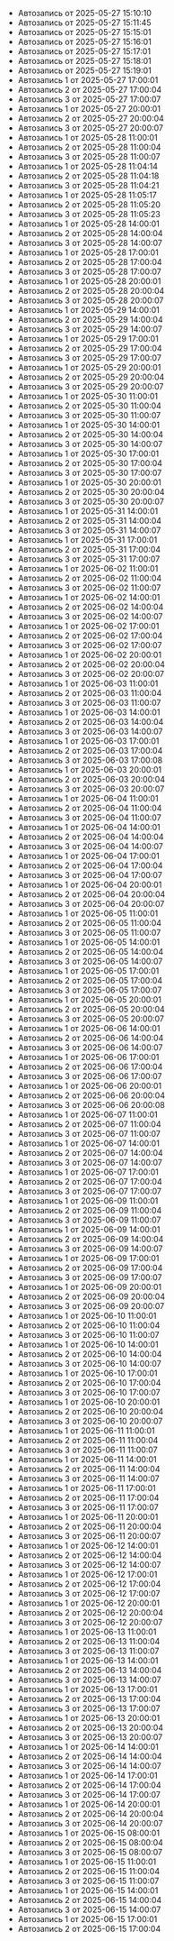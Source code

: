 - Автозапись от 2025-05-27 15:10:10
- Автозапись от 2025-05-27 15:11:45
- Автозапись от 2025-05-27 15:15:01
- Автозапись от 2025-05-27 15:16:01
- Автозапись от 2025-05-27 15:17:01
- Автозапись от 2025-05-27 15:18:01
- Автозапись от 2025-05-27 15:19:01
- Автозапись 1 от 2025-05-27 17:00:01
- Автозапись 2 от 2025-05-27 17:00:04
- Автозапись 3 от 2025-05-27 17:00:07
- Автозапись 1 от 2025-05-27 20:00:01
- Автозапись 2 от 2025-05-27 20:00:04
- Автозапись 3 от 2025-05-27 20:00:07
- Автозапись 1 от 2025-05-28 11:00:01
- Автозапись 2 от 2025-05-28 11:00:04
- Автозапись 3 от 2025-05-28 11:00:07
- Автозапись 1 от 2025-05-28 11:04:14
- Автозапись 2 от 2025-05-28 11:04:18
- Автозапись 3 от 2025-05-28 11:04:21
- Автозапись 1 от 2025-05-28 11:05:17
- Автозапись 2 от 2025-05-28 11:05:20
- Автозапись 3 от 2025-05-28 11:05:23
- Автозапись 1 от 2025-05-28 14:00:01
- Автозапись 2 от 2025-05-28 14:00:04
- Автозапись 3 от 2025-05-28 14:00:07
- Автозапись 1 от 2025-05-28 17:00:01
- Автозапись 2 от 2025-05-28 17:00:04
- Автозапись 3 от 2025-05-28 17:00:07
- Автозапись 1 от 2025-05-28 20:00:01
- Автозапись 2 от 2025-05-28 20:00:04
- Автозапись 3 от 2025-05-28 20:00:07
- Автозапись 1 от 2025-05-29 14:00:01
- Автозапись 2 от 2025-05-29 14:00:04
- Автозапись 3 от 2025-05-29 14:00:07
- Автозапись 1 от 2025-05-29 17:00:01
- Автозапись 2 от 2025-05-29 17:00:04
- Автозапись 3 от 2025-05-29 17:00:07
- Автозапись 1 от 2025-05-29 20:00:01
- Автозапись 2 от 2025-05-29 20:00:04
- Автозапись 3 от 2025-05-29 20:00:07
- Автозапись 1 от 2025-05-30 11:00:01
- Автозапись 2 от 2025-05-30 11:00:04
- Автозапись 3 от 2025-05-30 11:00:07
- Автозапись 1 от 2025-05-30 14:00:01
- Автозапись 2 от 2025-05-30 14:00:04
- Автозапись 3 от 2025-05-30 14:00:07
- Автозапись 1 от 2025-05-30 17:00:01
- Автозапись 2 от 2025-05-30 17:00:04
- Автозапись 3 от 2025-05-30 17:00:07
- Автозапись 1 от 2025-05-30 20:00:01
- Автозапись 2 от 2025-05-30 20:00:04
- Автозапись 3 от 2025-05-30 20:00:07
- Автозапись 1 от 2025-05-31 14:00:01
- Автозапись 2 от 2025-05-31 14:00:04
- Автозапись 3 от 2025-05-31 14:00:07
- Автозапись 1 от 2025-05-31 17:00:01
- Автозапись 2 от 2025-05-31 17:00:04
- Автозапись 3 от 2025-05-31 17:00:07
- Автозапись 1 от 2025-06-02 11:00:01
- Автозапись 2 от 2025-06-02 11:00:04
- Автозапись 3 от 2025-06-02 11:00:07
- Автозапись 1 от 2025-06-02 14:00:01
- Автозапись 2 от 2025-06-02 14:00:04
- Автозапись 3 от 2025-06-02 14:00:07
- Автозапись 1 от 2025-06-02 17:00:01
- Автозапись 2 от 2025-06-02 17:00:04
- Автозапись 3 от 2025-06-02 17:00:07
- Автозапись 1 от 2025-06-02 20:00:01
- Автозапись 2 от 2025-06-02 20:00:04
- Автозапись 3 от 2025-06-02 20:00:07
- Автозапись 1 от 2025-06-03 11:00:01
- Автозапись 2 от 2025-06-03 11:00:04
- Автозапись 3 от 2025-06-03 11:00:07
- Автозапись 1 от 2025-06-03 14:00:01
- Автозапись 2 от 2025-06-03 14:00:04
- Автозапись 3 от 2025-06-03 14:00:07
- Автозапись 1 от 2025-06-03 17:00:01
- Автозапись 2 от 2025-06-03 17:00:04
- Автозапись 3 от 2025-06-03 17:00:08
- Автозапись 1 от 2025-06-03 20:00:01
- Автозапись 2 от 2025-06-03 20:00:04
- Автозапись 3 от 2025-06-03 20:00:07
- Автозапись 1 от 2025-06-04 11:00:01
- Автозапись 2 от 2025-06-04 11:00:04
- Автозапись 3 от 2025-06-04 11:00:07
- Автозапись 1 от 2025-06-04 14:00:01
- Автозапись 2 от 2025-06-04 14:00:04
- Автозапись 3 от 2025-06-04 14:00:07
- Автозапись 1 от 2025-06-04 17:00:01
- Автозапись 2 от 2025-06-04 17:00:04
- Автозапись 3 от 2025-06-04 17:00:07
- Автозапись 1 от 2025-06-04 20:00:01
- Автозапись 2 от 2025-06-04 20:00:04
- Автозапись 3 от 2025-06-04 20:00:07
- Автозапись 1 от 2025-06-05 11:00:01
- Автозапись 2 от 2025-06-05 11:00:04
- Автозапись 3 от 2025-06-05 11:00:07
- Автозапись 1 от 2025-06-05 14:00:01
- Автозапись 2 от 2025-06-05 14:00:04
- Автозапись 3 от 2025-06-05 14:00:07
- Автозапись 1 от 2025-06-05 17:00:01
- Автозапись 2 от 2025-06-05 17:00:04
- Автозапись 3 от 2025-06-05 17:00:07
- Автозапись 1 от 2025-06-05 20:00:01
- Автозапись 2 от 2025-06-05 20:00:04
- Автозапись 3 от 2025-06-05 20:00:07
- Автозапись 1 от 2025-06-06 14:00:01
- Автозапись 2 от 2025-06-06 14:00:04
- Автозапись 3 от 2025-06-06 14:00:07
- Автозапись 1 от 2025-06-06 17:00:01
- Автозапись 2 от 2025-06-06 17:00:04
- Автозапись 3 от 2025-06-06 17:00:07
- Автозапись 1 от 2025-06-06 20:00:01
- Автозапись 2 от 2025-06-06 20:00:04
- Автозапись 3 от 2025-06-06 20:00:08
- Автозапись 1 от 2025-06-07 11:00:01
- Автозапись 2 от 2025-06-07 11:00:04
- Автозапись 3 от 2025-06-07 11:00:07
- Автозапись 1 от 2025-06-07 14:00:01
- Автозапись 2 от 2025-06-07 14:00:04
- Автозапись 3 от 2025-06-07 14:00:07
- Автозапись 1 от 2025-06-07 17:00:01
- Автозапись 2 от 2025-06-07 17:00:04
- Автозапись 3 от 2025-06-07 17:00:07
- Автозапись 1 от 2025-06-09 11:00:01
- Автозапись 2 от 2025-06-09 11:00:04
- Автозапись 3 от 2025-06-09 11:00:07
- Автозапись 1 от 2025-06-09 14:00:01
- Автозапись 2 от 2025-06-09 14:00:04
- Автозапись 3 от 2025-06-09 14:00:07
- Автозапись 1 от 2025-06-09 17:00:01
- Автозапись 2 от 2025-06-09 17:00:04
- Автозапись 3 от 2025-06-09 17:00:07
- Автозапись 1 от 2025-06-09 20:00:01
- Автозапись 2 от 2025-06-09 20:00:04
- Автозапись 3 от 2025-06-09 20:00:07
- Автозапись 1 от 2025-06-10 11:00:01
- Автозапись 2 от 2025-06-10 11:00:04
- Автозапись 3 от 2025-06-10 11:00:07
- Автозапись 1 от 2025-06-10 14:00:01
- Автозапись 2 от 2025-06-10 14:00:04
- Автозапись 3 от 2025-06-10 14:00:07
- Автозапись 1 от 2025-06-10 17:00:01
- Автозапись 2 от 2025-06-10 17:00:04
- Автозапись 3 от 2025-06-10 17:00:07
- Автозапись 1 от 2025-06-10 20:00:01
- Автозапись 2 от 2025-06-10 20:00:04
- Автозапись 3 от 2025-06-10 20:00:07
- Автозапись 1 от 2025-06-11 11:00:01
- Автозапись 2 от 2025-06-11 11:00:04
- Автозапись 3 от 2025-06-11 11:00:07
- Автозапись 1 от 2025-06-11 14:00:01
- Автозапись 2 от 2025-06-11 14:00:04
- Автозапись 3 от 2025-06-11 14:00:07
- Автозапись 1 от 2025-06-11 17:00:01
- Автозапись 2 от 2025-06-11 17:00:04
- Автозапись 3 от 2025-06-11 17:00:07
- Автозапись 1 от 2025-06-11 20:00:01
- Автозапись 2 от 2025-06-11 20:00:04
- Автозапись 3 от 2025-06-11 20:00:07
- Автозапись 1 от 2025-06-12 14:00:01
- Автозапись 2 от 2025-06-12 14:00:04
- Автозапись 3 от 2025-06-12 14:00:07
- Автозапись 1 от 2025-06-12 17:00:01
- Автозапись 2 от 2025-06-12 17:00:04
- Автозапись 3 от 2025-06-12 17:00:07
- Автозапись 1 от 2025-06-12 20:00:01
- Автозапись 2 от 2025-06-12 20:00:04
- Автозапись 3 от 2025-06-12 20:00:07
- Автозапись 1 от 2025-06-13 11:00:01
- Автозапись 2 от 2025-06-13 11:00:04
- Автозапись 3 от 2025-06-13 11:00:07
- Автозапись 1 от 2025-06-13 14:00:01
- Автозапись 2 от 2025-06-13 14:00:04
- Автозапись 3 от 2025-06-13 14:00:07
- Автозапись 1 от 2025-06-13 17:00:01
- Автозапись 2 от 2025-06-13 17:00:04
- Автозапись 3 от 2025-06-13 17:00:07
- Автозапись 1 от 2025-06-13 20:00:01
- Автозапись 2 от 2025-06-13 20:00:04
- Автозапись 3 от 2025-06-13 20:00:07
- Автозапись 1 от 2025-06-14 14:00:01
- Автозапись 2 от 2025-06-14 14:00:04
- Автозапись 3 от 2025-06-14 14:00:07
- Автозапись 1 от 2025-06-14 17:00:01
- Автозапись 2 от 2025-06-14 17:00:04
- Автозапись 3 от 2025-06-14 17:00:07
- Автозапись 1 от 2025-06-14 20:00:01
- Автозапись 2 от 2025-06-14 20:00:04
- Автозапись 3 от 2025-06-14 20:00:07
- Автозапись 1 от 2025-06-15 08:00:01
- Автозапись 2 от 2025-06-15 08:00:04
- Автозапись 3 от 2025-06-15 08:00:07
- Автозапись 1 от 2025-06-15 11:00:01
- Автозапись 2 от 2025-06-15 11:00:04
- Автозапись 3 от 2025-06-15 11:00:07
- Автозапись 1 от 2025-06-15 14:00:01
- Автозапись 2 от 2025-06-15 14:00:04
- Автозапись 3 от 2025-06-15 14:00:07
- Автозапись 1 от 2025-06-15 17:00:01
- Автозапись 2 от 2025-06-15 17:00:04

